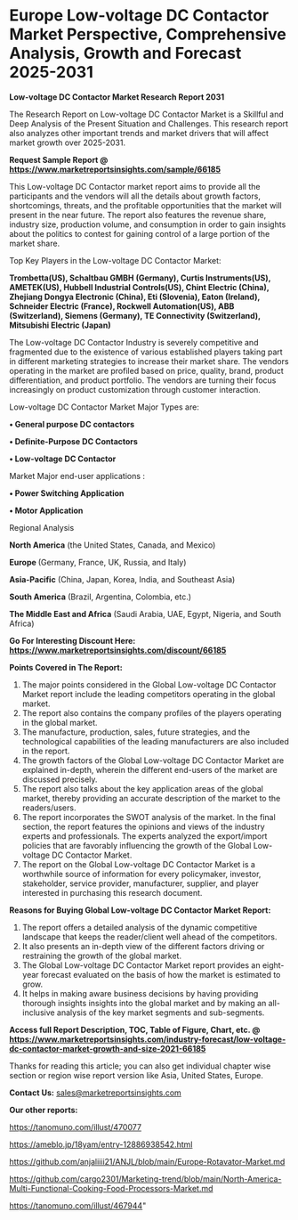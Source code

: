 # Europe Low-voltage DC Contactor Market Perspective, Comprehensive Analysis, Growth and Forecast 2025-2031

<strong>Low-voltage DC Contactor Market Research Report 2031</strong>

The Research Report on Low-voltage DC Contactor Market is a Skillful and Deep Analysis of the Present Situation and Challenges. This research report also analyzes other important trends and market drivers that will affect market growth over 2025-2031.

<strong>Request Sample Report @ <a href=https://www.marketreportsinsights.com/sample/66185>https://www.marketreportsinsights.com/sample/66185</a></strong>

This Low-voltage DC Contactor market report aims to provide all the participants and the vendors will all the details about growth factors, shortcomings, threats, and the profitable opportunities that the market will present in the near future. The report also features the revenue share, industry size, production volume, and consumption in order to gain insights about the politics to contest for gaining control of a large portion of the market share.

Top Key Players in the Low-voltage DC Contactor Market:

<strong>Trombetta(US), Schaltbau GMBH (Germany), Curtis Instruments(US), AMETEK(US), Hubbell Industrial Controls(US), Chint Electric (China), Zhejiang Dongya Electronic (China), Eti (Slovenia), Eaton (Ireland), Schneider Electric (France), Rockwell Automation(US), ABB (Switzerland), Siemens (Germany), TE Connectivity (Switzerland), Mitsubishi Electric (Japan)</strong>

The Low-voltage DC Contactor Industry is severely competitive and fragmented due to the existence of various established players taking part in different marketing strategies to increase their market share. The vendors operating in the market are profiled based on price, quality, brand, product differentiation, and product portfolio. The vendors are turning their focus increasingly on product customization through customer interaction.

Low-voltage DC Contactor Market Major Types are:

<strong>• General purpose DC contactors

• Definite-Purpose DC Contactors

• Low-voltage DC Contactor</strong>

Market Major end-user applications :

<strong>• Power Switching Application

• Motor Application</strong>

Regional Analysis

</u><strong><b>North America</b></strong> (the United States, Canada, and Mexico)

<strong><b>Europe </b></strong>(Germany, France, UK, Russia, and Italy)

<strong><b>Asia-Pacific</b></strong> (China, Japan, Korea, India, and Southeast Asia)

<strong><b>South America</b></strong> (Brazil, Argentina, Colombia, etc.)

<strong><b>The Middle East and Africa</b></strong> (Saudi Arabia, UAE, Egypt, Nigeria, and South Africa)

<strong>Go For Interesting Discount Here: <a href=https://www.marketreportsinsights.com/discount/66185>https://www.marketreportsinsights.com/discount/66185</a></strong>

<strong>Points Covered in The Report:</strong>
<ol>
  <li>The major points considered in the Global Low-voltage DC Contactor Market report include the leading competitors operating in the global market.</li>
  <li>The report also contains the company profiles of the players operating in the global market.</li>
  <li>The manufacture, production, sales, future strategies, and the technological capabilities of the leading manufacturers are also included in the report.</li>
  <li>The growth factors of the Global Low-voltage DC Contactor Market are explained in-depth, wherein the different end-users of the market are discussed precisely.</li>
  <li>The report also talks about the key application areas of the global market, thereby providing an accurate description of the market to the readers/users.</li>
  <li>The report incorporates the SWOT analysis of the market. In the final section, the report features the opinions and views of the industry experts and professionals. The experts analyzed the export/import policies that are favorably influencing the growth of the Global Low-voltage DC Contactor Market.</li>
  <li>The report on the Global Low-voltage DC Contactor Market is a worthwhile source of information for every policymaker, investor, stakeholder, service provider, manufacturer, supplier, and player interested in purchasing this research document.</li>
</ol>
<strong>Reasons for Buying Global Low-voltage DC Contactor Market Report:</strong>

<ol>
  <li>The report offers a detailed analysis of the dynamic competitive landscape that keeps the reader/client well ahead of the competitors.</li>
  <li>It also presents an in-depth view of the different factors driving or restraining the growth of the global market.</li>
  <li>The Global Low-voltage DC Contactor Market report provides an eight-year forecast evaluated on the basis of how the market is estimated to grow.</li>
  <li>It helps in making aware business decisions by having providing thorough insights insights into the global market and by making an all-inclusive analysis of the key market segments and sub-segments.</li>
</ol>
<strong>Access full Report Description, TOC, Table of Figure, Chart, etc. @ <a href=https://www.marketreportsinsights.com/industry-forecast/low-voltage-dc-contactor-market-growth-and-size-2021-66185>https://www.marketreportsinsights.com/industry-forecast/low-voltage-dc-contactor-market-growth-and-size-2021-66185</a></strong>


Thanks for reading this article; you can also get individual chapter wise section or region wise report version like Asia, United States, Europe.

<strong>Contact Us:</strong>
sales@marketreportsinsights.com

<strong>Our other reports:</strong>

<a href=https://tanomuno.com/illust/470077>https://tanomuno.com/illust/470077</a>

<a href=https://ameblo.jp/18yam/entry-12886938542.html>https://ameblo.jp/18yam/entry-12886938542.html</a>

<a href=https://github.com/anjaliiii21/ANJL/blob/main/Europe-Rotavator-Market.md>https://github.com/anjaliiii21/ANJL/blob/main/Europe-Rotavator-Market.md</a>

<a href=https://github.com/cargo2301/Marketing-trend/blob/main/North-America-Multi-Functional-Cooking-Food-Processors-Market.md>https://github.com/cargo2301/Marketing-trend/blob/main/North-America-Multi-Functional-Cooking-Food-Processors-Market.md</a>

<a href=https://tanomuno.com/illust/467944>https://tanomuno.com/illust/467944</a>"
